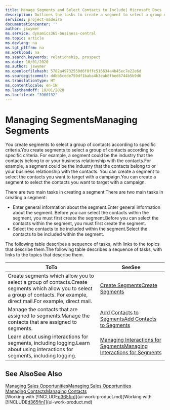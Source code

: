 ```yaml
---
title: Manage Segments and Select Contacts to Include| Microsoft Docs
description: Outlines the tasks to create a segment to select a group of contacts according to specific criteria, for example, contacts in a particular industry that you want to target.
services: project-madeira
documentationcenter: ''
author: jswymer
ms.service: dynamics365-business-central
ms.topic: article
ms.devlang: na
ms.tgt_pltfrm: na
ms.workload: na
ms.search.keywords: relationship, prospect
ms.date: 10/01/2020
ms.author: jswymer
ms.openlocfilehash: 5782a49732550d6f8ffc516634a4b45ec7e22e6d
ms.sourcegitcommit: ddbb5cede750df1baba4b3eab8fbed6744b5b9d6
ms.translationtype: HT
ms.contentlocale: en-IN
ms.lasthandoff: 10/01/2020
ms.locfileid: "3960132"
---
```

# <a name="managing-segments"></a><span data-ttu-id="cd51c-103">Managing Segments</span><span class="sxs-lookup"><span data-stu-id="cd51c-103">Managing Segments</span></span>
<span data-ttu-id="cd51c-104">You create segments to select a group of contacts according to specific criteria.</span><span class="sxs-lookup"><span data-stu-id="cd51c-104">You create segments to select a group of contacts according to specific criteria.</span></span> <span data-ttu-id="cd51c-105">For example, a segment could be the industry that the contacts belong to or your business relationship with the contacts.</span><span class="sxs-lookup"><span data-stu-id="cd51c-105">For example, a segment could be the industry that the contacts belong to or your business relationship with the contacts.</span></span> <span data-ttu-id="cd51c-106">You can create a segment to select the contacts you want to target with a campaign.</span><span class="sxs-lookup"><span data-stu-id="cd51c-106">You can create a segment to select the contacts you want to target with a campaign.</span></span>

<span data-ttu-id="cd51c-107">There are two main tasks in creating a segment:</span><span class="sxs-lookup"><span data-stu-id="cd51c-107">There are two main tasks in creating a segment:</span></span>

* <span data-ttu-id="cd51c-108">Enter general information about the segment.</span><span class="sxs-lookup"><span data-stu-id="cd51c-108">Enter general information about the segment.</span></span> <span data-ttu-id="cd51c-109">Before you can select the contacts within the segment, you must first create the segment.</span><span class="sxs-lookup"><span data-stu-id="cd51c-109">Before you can select the contacts within the segment, you must first create the segment.</span></span>
* <span data-ttu-id="cd51c-110">Select the contacts to be included within the segment.</span><span class="sxs-lookup"><span data-stu-id="cd51c-110">Select the contacts to be included within the segment.</span></span>

<span data-ttu-id="cd51c-111">The following table describes a sequence of tasks, with links to the topics that describe them.</span><span class="sxs-lookup"><span data-stu-id="cd51c-111">The following table describes a sequence of tasks, with links to the topics that describe them.</span></span>

| <span data-ttu-id="cd51c-112">To</span><span class="sxs-lookup"><span data-stu-id="cd51c-112">To</span></span> | <span data-ttu-id="cd51c-113">See</span><span class="sxs-lookup"><span data-stu-id="cd51c-113">See</span></span> |
| --- | --- |
| <span data-ttu-id="cd51c-114">Create segments which allow you to select a group of contacts.</span><span class="sxs-lookup"><span data-stu-id="cd51c-114">Create segments which allow you to select a group of contacts.</span></span> <span data-ttu-id="cd51c-115">For example, direct mail.</span><span class="sxs-lookup"><span data-stu-id="cd51c-115">For example, direct mail.</span></span> |[<span data-ttu-id="cd51c-116">Create Segments</span><span class="sxs-lookup"><span data-stu-id="cd51c-116">Create Segments</span></span>](marketing-how-create-segment.md) |
| <span data-ttu-id="cd51c-117">Manage the contacts that are assigned to segments.</span><span class="sxs-lookup"><span data-stu-id="cd51c-117">Manage the contacts that are assigned to segments.</span></span> |[<span data-ttu-id="cd51c-118">Add Contacts to Segments</span><span class="sxs-lookup"><span data-stu-id="cd51c-118">Add Contacts to Segments</span></span>](marketing-add-contact-segment.md) |
| <span data-ttu-id="cd51c-119">Learn about using interactions for segments, including logging.</span><span class="sxs-lookup"><span data-stu-id="cd51c-119">Learn about using interactions for segments, including logging.</span></span> |[<span data-ttu-id="cd51c-120">Managing Interactions for Segments</span><span class="sxs-lookup"><span data-stu-id="cd51c-120">Managing Interactions for Segments</span></span>](marketing-interaction-segments.md) |

## <a name="see-also"></a><span data-ttu-id="cd51c-121">See Also</span><span class="sxs-lookup"><span data-stu-id="cd51c-121">See Also</span></span>
[<span data-ttu-id="cd51c-122">Managing Sales Opportunities</span><span class="sxs-lookup"><span data-stu-id="cd51c-122">Managing Sales Opportunities</span></span>](marketing-manage-sales-opportunities.md)  
[<span data-ttu-id="cd51c-123">Managing Contacts</span><span class="sxs-lookup"><span data-stu-id="cd51c-123">Managing Contacts</span></span>](marketing-contacts.md)  
<span data-ttu-id="cd51c-124">[Working with [!INCLUDE[d365fin](includes/d365fin_md.md)]](ui-work-product.md)</span><span class="sxs-lookup"><span data-stu-id="cd51c-124">[Working with [!INCLUDE[d365fin](includes/d365fin_md.md)]](ui-work-product.md)</span></span>
